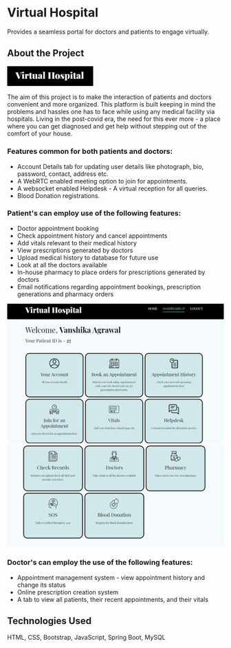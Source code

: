 # Virtual Hospital

Provides a seamless portal for doctors and patients to engage virtually.

## About the Project
<img src="user-photos/VH.png" width="200px" >

The aim of this project is to make the interaction of patients and doctors convenient and more organized. This platform is built keeping in mind the problems and hassles one has to face while using any medical facility via hospitals. Living in the post-covid era, the need for this ever more - a place where you can get diagnosed and get help without stepping out of the comfort of your house.

### Features common for both patients and doctors:

- Account Details tab for updating user details like photograph, bio, password, contact, address etc.
- A WebRTC enabled meeting option to join for appointments.
- A websocket enabled Helpdesk - A virtual reception for all queries.
- Blood Donation registrations.

### Patient's can employ use of the following features:

- Doctor appointment booking
- Check appointment history and cancel appointments
- Add vitals relevant to their medical history
- View prescriptions generated by doctors
- Upload medical history to database for future use
- Look at all the doctors available
- In-house pharmacy to place orders for prescriptions generated by doctors
- Email notifications regarding appointment bookings, prescription generations and pharmacy orders

<img src="user-photos/Patient1.png">

<img src="user-photos/Patient2.png">

### Doctor's can employ the use of the following features:

- Appointment management system - view appointment history and change its status
- Online prescription creation system
- A tab to view all patients, their recent appointments, and their vitals

## Technologies Used

HTML, CSS, Bootstrap, JavaScript, Spring Boot, MySQL
